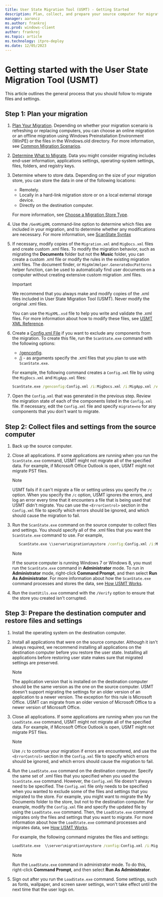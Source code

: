 ```yaml
---
title: User State Migration Tool (USMT) - Getting Started
description: Plan, collect, and prepare your source computer for migration using the User State Migration Tool (USMT).
manager: aaroncz
ms.author: frankroj
ms.prod: windows-client
author: frankroj
ms.topic: article
ms.technology: itpro-deploy
ms.date: 12/05/2023
---
```


# Getting started with the User State Migration Tool (USMT)

This article outlines the general process that you should follow to migrate files and settings.

## Step 1: Plan your migration

1. [Plan Your Migration](usmt-plan-your-migration.md). Depending on whether your migration scenario is refreshing or replacing computers, you can choose an online migration or an offline migration using Windows Preinstallation Environment (WinPE) or the files in the Windows.old directory. For more information, see [Common Migration Scenarios](usmt-common-migration-scenarios.md).

1. [Determine What to Migrate](usmt-determine-what-to-migrate.md). Data you might consider migrating includes end-user information, applications settings, operating-system settings, files, folders, and registry keys.

1. Determine where to store data. Depending on the size of your migration store, you can store the data in one of the following locations:

     - Remotely.
     - Locally in a hard-link migration store or on a local external storage device.
     - Directly on the destination computer.

     For more information, see [Choose a Migration Store Type](usmt-choose-migration-store-type.md).

1. Use the `/GenMigXML` command-line option to determine which files are included in your migration, and to determine whether any modifications are necessary. For more information, see [ScanState Syntax](usmt-scanstate-syntax.md)

1. If necessary, modify copies of the `Migration.xml` and `MigDocs.xml` files and create custom .xml files. To modify the migration behavior, such as migrating the **Documents** folder but not the **Music** folder, you can create a custom .xml file or modify the rules in the existing migration .xml files. The document finder, or `MigXmlHelper.GenerateDocPatterns` helper function, can be used to automatically find user documents on a computer without creating extensive custom migration .xml files.

    > [!IMPORTANT]
    >
    > We recommend that you always make and modify copies of the .xml files included in User State Migration Tool (USMT). Never modify the original .xml files.

    You can use the `MigXML.xsd` file to help you write and validate the .xml files. For more information about how to modify these files, see [USMT XML Reference](usmt-xml-reference.md).

1. Create a [Config.xml File](usmt-configxml-file.md) if you want to exclude any components from the migration. To create this file, run the `ScanState.exe` command with the following options:

    - [/genconfig](usmt-scanstate-syntax.md#migration-rule-options).
    - [/i](usmt-scanstate-syntax.md#migration-rule-options) - as arguments specify the .xml files that you plan to use with `ScanState.exe`.

   For example, the following command creates a `Config.xml` file by using the `MigDocs.xml` and `MigApp.xml` files:

    ```cmd
    ScanState.exe /genconfig:Config.xml /i:MigDocs.xml /i:MigApp.xml /v:13 /l:ScanState.log
    ```

1. Open the `Config.xml` that was generated in the previous step. Review the migration state of each of the components listed in the `Config.xml` file. If necessary, edit the `Config.xml` file  and specify `migrate=no` for any components that you don't want to migrate.

## Step 2: Collect files and settings from the source computer

1. Back up the source computer.

1. Close all applications. If some applications are running when you run the `ScanState.exe` command, USMT might not migrate all of the specified data. For example, if Microsoft Office Outlook is open, USMT might not migrate PST files.

     > [!NOTE]
     >
     > USMT fails if it can't migrate a file or setting unless you specify the `/c` option. When you specify the `/c` option, USMT ignores the errors, and log an error every time that it encounters a file that is being used that USMT didn't migrate. You can use the `<ErrorControl>` section in the `Config.xml` file to specify which errors should be ignored, and which should cause the migration to fail.

1. Run the `ScanState.exe` command on the source computer to collect files and settings. You should specify all of the .xml files that you want the `ScanState.exe` command to use. For example,

     ```cmd
        ScanState.exe \\server\migration\mystore /config:Config.xml /i:MigDocs.xml /i:MigApp.xml /v:13 /l:ScanState.log
     ```

     > [!NOTE]
     >
     > If the source computer is running Windows 7 or Windows 8, you must run the `ScanState.exe` command in **Administrator** mode. To run in **Administrator** mode, right-click **Command Prompt**, and then select **Run As Administrator**. For more information about how the `ScanState.exe` command processes and stores the data, see [How USMT Works](usmt-how-it-works.md).

1. Run the `UsmtUtils.exe` command with the `/Verify` option to ensure that the store you created isn't corrupted.

## Step 3: Prepare the destination computer and restore files and settings

1. Install the operating system on the destination computer.

1. Install all applications that were on the source computer. Although it isn't always required, we recommend installing all applications on the destination computer before you restore the user state. Installing all applications before restoring user state makes sure that migrated settings are preserved.

     > [!NOTE]
     >
     > The application version that is installed on the destination computer should be the same version as the one on the source computer. USMT doesn't support migrating the settings for an older version of an application to a newer version. The exception for this rule is Microsoft Office. USMT can migrate from an older version of Microsoft Office to a newer version of Microsoft Office.

1. Close all applications. If some applications are running when you run the `LoadState.exe` command, USMT might not migrate all of the specified data. For example, if Microsoft Office Outlook is open, USMT might not migrate PST files.

     > [!NOTE]
     >
     > Use `/c` to continue your migration if errors are encountered, and use the `<ErrorControl>` section in the `Config.xml` file to specify which errors should be ignored, and which errors should cause the migration to fail.

1. Run the `LoadState.exe` command on the destination computer. Specify the same set of .xml files that you specified when you used the `ScanState.exe` command. However, the `Config.xml` file doesn't always need to be specified. The `Config.xml` file only needs to be specified when you wanted to exclude some of the files and settings that you migrated to the store. For example, you might want to migrate the My Documents folder to the store, but not to the destination computer. For example, modify the `Config.xml` file and specify the updated file by using the `LoadState.exe` command. Then, the `LoadState.exe` command migrates only the files and settings that you want to migrate. For more information about how the `LoadState.exe` command processes and migrates data, see [How USMT Works](usmt-how-it-works.md).

    For example, the following command migrates the files and settings:

    ```cmd
    LoadState.exe  \\server\migration\mystore /config:Config.xml /i:MigDocs.xml /i:MigApp.xml /v:13 /l:LoadState.log
    ```

     > [!NOTE]
     >
     > Run the `LoadState.exe` command in administrator mode. To do this, right-click **Command Prompt**, and then select **Run As Administrator**.

1. Sign out after you run the `LoadState.exe` command. Some settings, such as fonts, wallpaper, and screen saver settings, won't take effect until the next time that the user logs on.
